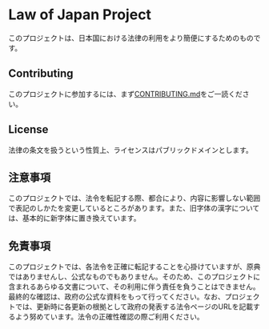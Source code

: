 # Law of Japan Project

このプロジェクトは、日本国における法律の利用をより簡便にするためのものです。

## Contributing

このプロジェクトに参加するには、まず[CONTRIBUTING.md](CONTRIBUTING.md)をご一読ください。

## License

法律の条文を扱うという性質上、ライセンスはパブリックドメインとします。

## 注意事項

このプロジェクトでは、法令を転記する際、都合により、内容に影響しない範囲で表記のしかたを変更しているところがあります。また、旧字体の漢字については、基本的に新字体に置き換えています。

## 免責事項

このプロジェクトでは、各法令を正確に転記することを心掛けていますが、原典ではありませんし、公式なものでもありません。そのため、このプロジェクトに含まれるあらゆる文書について、その利用に伴う責任を負うことはできません。最終的な確認は、政府の公式な資料をもって行ってください。なお、プロジェクトでは、更新時に各更新の根拠として政府の発表する法令ページのURLを記載するよう努めています。法令の正確性確認の際ご利用ください。
